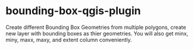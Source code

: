 # bounding-box-qgis-plugin
Create different Bounding Box Geometries from multiple polygons, create new layer with bounding boxes as thier geometries. You will also get minx, miny, maxx, maxy, and extent column conveniently. 

